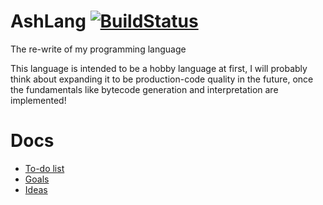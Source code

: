 # AshLang [![BuildStatus](https://travis-ci.org/SamTebbs33/AshLang.svg?branch=master)](https://travis-ci.org/SamTebbs33/AshLang)

The re-write of my programming language

This language is intended to be a hobby language at first, I will probably think about expanding it to be production-code quality in the future, once the fundamentals like bytecode generation and interpretation are implemented!

# Docs
* [To-do list](docs/todo.md)
* [Goals](docs/goals.md)
* [Ideas](docs/ideas.md)
